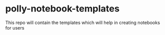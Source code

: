 # polly-notebook-templates
This repo will contain the templates which will help in creating notebooks for users
